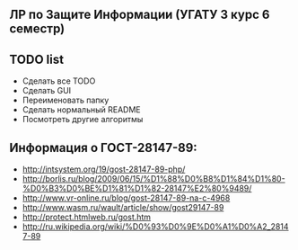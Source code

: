 ЛР по Защите Информации (УГАТУ 3 курс 6 семестр)
------------------------------------------------

## TODO list

* Сделать все TODO
* Сделать GUI
* Переименовать папку
* Сделать нормальный README
* Посмотреть другие алгоритмы



## Информация о ГОСТ-28147-89:

* http://intsystem.org/19/gost-28147-89-php/
* http://borlis.ru/blog/2009/06/15/%D1%88%D0%B8%D1%84%D1%80-%D0%B3%D0%BE%D1%81%D1%82-28147%E2%80%9489/
* http://www.vr-online.ru/blog/gost-28147-89-na-c-4968
* http://www.wasm.ru/wault/article/show/gost29147-89
* http://protect.htmlweb.ru/gost.htm
* http://ru.wikipedia.org/wiki/%D0%93%D0%9E%D0%A1%D0%A2_28147-89